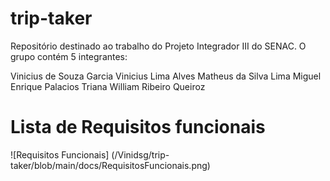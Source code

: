 # trip-taker
Repositório destinado ao trabalho do Projeto Integrador III do SENAC. O grupo contém 5 integrantes: 

Vinicius de Souza Garcia
Vinicius Lima Alves
Matheus da Silva Lima
Miguel Enrique Palacios Triana
William Ribeiro Queiroz

# Lista de Requisitos funcionais
![Requisitos Funcionais] (/Vinidsg/trip-taker/blob/main/docs/RequisitosFuncionais.png)
